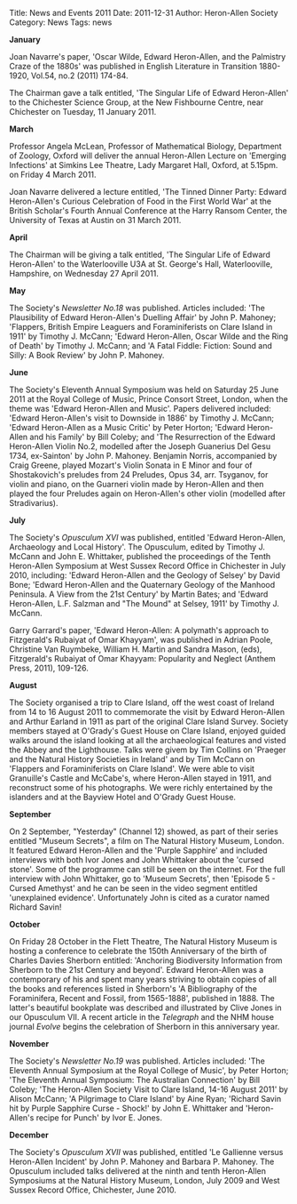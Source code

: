 Title: News and Events 2011
Date: 2011-12-31
Author: Heron-Allen Society
Category: News
Tags: news

**January**

Joan Navarre's paper, 'Oscar Wilde, Edward Heron-Allen, and the Palmistry Craze of the 1880s' was published in English Literature in Transition 1880-1920, Vol.54, no.2 (2011) 174-84.

The Chairman gave a talk entitled, 'The Singular Life of Edward Heron-Allen' to the Chichester Science Group, at the New Fishbourne Centre, near Chichester on Tuesday, 11 January 2011.

**March**

Professor Angela McLean, Professor of Mathematical Biology, Department of Zoology, Oxford will deliver the annual Heron-Allen Lecture on 'Emerging Infections' at Simkins Lee Theatre, Lady Margaret Hall, Oxford, at 5.15pm. on Friday 4 March 2011.

Joan Navarre delivered a lecture entitled, 'The Tinned Dinner Party: Edward Heron-Allen's Curious Celebration of Food in the First World War' at the British Scholar's Fourth Annual Conference at the Harry Ransom Center, the University of Texas at Austin on 31 March 2011.

**April**

The Chairman will be giving a talk entitled, 'The Singular Life of Edward Heron-Allen' to the Waterlooville U3A at St. George's Hall, Waterlooville, Hampshire, on Wednesday 27 April 2011.

**May**

The Society's *Newsletter No.18* was published. Articles included: 'The Plausibility of Edward Heron-Allen's Duelling Affair' by John P. Mahoney; 'Flappers, British Empire Leaguers and Foraminiferists on Clare Island in 1911' by Timothy J. McCann; 'Edward Heron-Allen, Oscar Wilde and the Ring of Death' by Timothy J. McCann; and 'A Fatal Fiddle: Fiction: Sound and Silly: A Book Review' by John P. Mahoney.

**June**

The Society's Eleventh Annual Symposium was held on Saturday 25 June 2011 at the Royal College of Music, Prince Consort Street, London, when the theme was 'Edward Heron-Allen and Music'. Papers delivered included: 'Edward Heron-Allen's visit to Downside in 1886' by Timothy J. McCann; 'Edward Heron-Allen as a Music Critic' by Peter Horton; 'Edward Heron-Allen and his Family' by Bill Coleby; and 'The Resurrection of the Edward Heron-Allen Violin No.2, modelled after the Joseph Guanerius Del Gesu 1734, ex-Sainton' by John P. Mahoney. Benjamin Norris, accompanied by Craig Greene, played Mozart's Violin Sonata in E Minor and four of Shostakovich's preludes from 24 Preludes, Opus 34, arr. Tsyganov, for violin and piano, on the Guarneri violin made by Heron-Allen and then played the four Preludes again on Heron-Allen's other violin (modelled after Stradivarius).

**July**

The Society's *Opusculum XVI* was published, entitled 'Edward Heron-Allen, Archaeology and Local History'. The Opusculum, edited by Timothy J. McCann and John E. Whittaker, published the proceedings of the Tenth Heron-Allen Symposium at West Sussex Record Office in Chichester in July 2010, including: 'Edward Heron-Allen and the Geology of Selsey' by David Bone; 'Edward Heron-Allen and the Quaternary Geology of the Manhood Peninsula. A View from the 21st Century' by Martin Bates; and 'Edward Heron-Allen, L.F. Salzman and "The Mound" at Selsey, 1911' by Timothy J. McCann.

Garry Garrard's paper, 'Edward Heron-Allen: A polymath's approach to Fitzgerald's Rubaiyat of Omar Khayyam', was published in Adrian Poole, Christine Van Ruymbeke, William H. Martin and Sandra Mason, (eds), Fitzgerald's Rubaiyat of Omar Khayyam: Popularity and Neglect (Anthem Press, 2011), 109-126.

**August**

The Society organised a trip to Clare Island, off the west coast of Ireland from 14 to 16 August 2011 to commemorate the visit by Edward Heron-Allen and Arthur Earland in 1911 as part of the original Clare Island Survey. Society members stayed at O'Grady's Guest House on Clare Island, enjoyed guided walks around the island looking at all the archaeological features and visted the Abbey and the Lighthouse. Talks were givem by Tim Collins on 'Praeger and the Natural History Societies in Ireland' and by Tim McCann on 'Flappers and Foraminiferists on Clare Island'. We were able to visit Granuille's Castle and McCabe's, where Heron-Allen stayed in 1911, and reconstruct some of his photographs. We were richly entertained by the islanders and at the Bayview Hotel and O'Grady Guest House.

**September**

On 2 September, "Yesterday" (Channel 12) showed, as part of their series entitled "Museum Secrets", a film on The Natural History Museum, London. It featured Edward Heron-Allen and the 'Purple Sapphire' and included interviews with both Ivor Jones and John Whittaker about the 'cursed stone'. Some of the programme can still be seen on the internet. For the full interview with John Whittaker, go to 'Museum Secrets', then 'Episode 5 - Cursed Amethyst' and he can be seen in the video segment entitled 'unexplained evidence'. Unfortunately John is cited as a curator named Richard Savin!

**October**

On Friday 28 October in the Flett Theatre, The Natural History Museum is hosting a conference to celebrate the 150th Anniversary of the birth of Charles Davies Sherborn entitled: 'Anchoring Biodiversity Information from Sherborn to the 21st Century and beyond'. Edward Heron-Allen was a contemporary of his and spent many years striving to obtain copies of all the books and references listed in Sherborn's 'A Bibliography of the Foraminifera, Recent and Fossil, from 1565-1888', published in 1888. The latter's beautiful bookplate was described and illustrated by Clive Jones in our Opusculum VII. A recent article in the *Telegraph* and the NHM house journal *Evolve* begins the celebration of Sherborn in this anniversary year.

**November**

The Society's *Newsletter No.19* was published. Articles included: 'The Eleventh Annual Symposium at the Royal College of Music', by Peter Horton; 'The Eleventh Annual Symposium: The Australian Connection' by Bill Coleby; 'The Heron-Allen Society Visit to Clare Island, 14-16 August 2011' by Alison McCann; 'A Pilgrimage to Clare Island' by Aine Ryan; 'Richard Savin hit by Purple Sapphire Curse - Shock!' by John E. Whittaker and 'Heron-Allen's recipe for Punch' by Ivor E. Jones.

**December**

The Society's *Opusculum XVII* was published, entitled 'Le Gallienne versus Heron-Allen Incident' by John P. Mahoney and Barbara P. Mahoney. The Opusculum included talks delivered at the ninth and tenth Heron-Allen Symposiums at the Natural History Museum, London, July 2009 and West Sussex Record Office, Chichester, June 2010.
